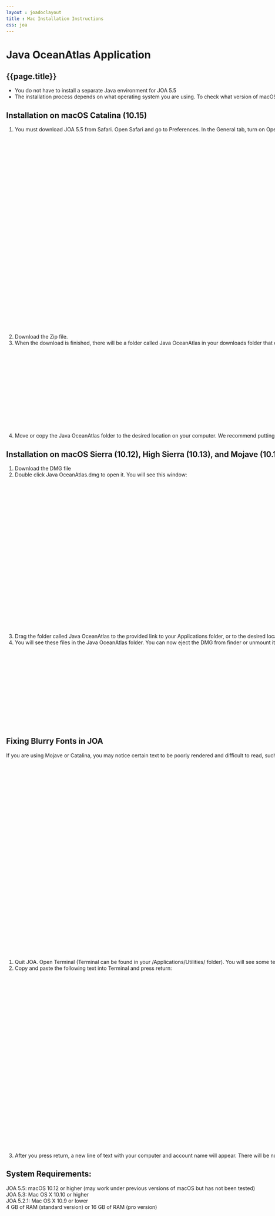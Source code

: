 ```yaml
---
layout : joadoclayout
title : Mac Installation Instructions
css: joa
---
```


<div id="container" class="joa joa_download_windows  row-fluid" style="max-width:125vh;text-align:left;">
<div id="main_content" class="contained span8" style="min-width:122vh">
<div id="top"></div>
	<h1>Java OceanAtlas Application</h1>
	<h2>{{page.title}}</h2>

<ul>
<li>You do not have to install a separate Java environment for JOA 5.5 </li>
<li>The installation process depends on what operating system you are using. To check what version of macOS is installed on your computer, go to the apple menu in the top left corner of your screen and select <b>About This Mac.</b> JOA 5.5 has been tested on versions 12-15 of macOS.</li>
</ul>


<h2>Installation on macOS Catalina (10.15) </h2>
<ol>
<li>You must download JOA 5.5 from Safari. Open Safari and go to Preferences. In the General tab, turn on Open “safe” files after downloading. This is necessary for JOA to install correctly.</li>
<br>
<center><img alt="Mac-1" src="assets/images/mac1.jpg" style="max-width:60%"></center>
<br>
<li>Download the Zip file.</li>

<li>When the download is finished, there will be a folder called Java OceanAtlas in your downloads folder that contains these files:</li>
<br>
<center><img alt="Mac-2" src="assets/images/mac2.jpg"></center>
<br>
<li>Move or copy the Java OceanAtlas folder to the desired location on your computer. We recommend putting it in Applications.</li>
</ol>

<h2>Installation on macOS Sierra (10.12), High Sierra (10.13), and Mojave (10.14)</h2>
<ol>
<li>Download the DMG file </li>

<li>Double click Java OceanAtlas.dmg to open it. You will see this window:</li>
<br>
<center><img alt="Mac-3" src="assets/images/mac3.jpg" style="max-width:60%"></center>
<br>
<li>Drag the folder called Java OceanAtlas to the provided link to your Applications folder, or to the desired location on your computer. Do not run JOA directly from the DMG.</li>

<li>You will see these files in the Java OceanAtlas folder. You can now eject the DMG from finder or unmount it using the Disk Utility application. The DMG can be kept as a backup or discarded entirely.</li>
<br>
<center><img alt="Mac-2" src="assets/images/mac2.jpg"></center>
</ol>

<h2>Fixing Blurry Fonts in JOA</h2>
<p>If you are using Mojave or Catalina, you may notice certain text to be poorly rendered and difficult to read, such as colorbar labels:
<br>
<center><img alt="Mac-4" src="assets/images/mac4.jpg"></center>
<br>
<ol>
<li>Quit JOA. Open Terminal (Terminal can be found in your /Applications/Utilities/ folder). You will see some text in your Terminal window. The gray box is your cursor.</li>
<li>Copy and paste the following text into Terminal and press return:
	<center><p style="font-family:monospace">defaults write -g CGFontRenderingFontSmoothingDisabled -bool NO</p></center>
</li>
<br>
<center><img alt="Mac-5" src="assets/images/mac5.jpg" style="max-width:60%"></center>
<br>
<li>After you press return, a new line of text with your computer and account name will appear. There will be nothing to indicate that a change has taken effect. Quit terminal and restart JOA. If text still appears fuzzy, try logging out of your account and logging back on.</li>
</ol>

<h2>System Requirements:</h2>
<p>
JOA 5.5: macOS 10.12 or higher (may work under previous versions of macOS but has not been tested) <br>
JOA 5.3: Mac OS X 10.10 or higher<br>
JOA 5.2.1: Mac OS X 10.9 or lower<br>
4 GB of RAM (standard version) or 16 GB of RAM (pro version)
</p>
